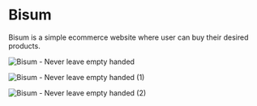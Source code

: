 # Bisum
Bisum is a simple ecommerce website where user can buy their desired products.

![Bisum - Never leave empty handed](https://user-images.githubusercontent.com/104861164/214650836-4ef7b497-d1ea-4581-a610-187640401b97.png)

![Bisum - Never leave empty handed (1)](https://user-images.githubusercontent.com/104861164/214650853-d09f0e55-6828-4b12-96d0-bc5d5d83f196.png)

![Bisum - Never leave empty handed (2)](https://user-images.githubusercontent.com/104861164/214650867-38733739-3ff3-4e42-a03f-366fcb9c4c92.png)
